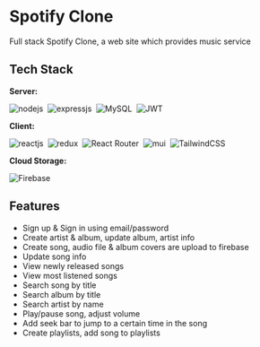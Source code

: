 
# Spotify Clone

Full stack Spotify Clone, a web site which provides music service


## Tech Stack

**Server:**

![nodejs](https://img.shields.io/badge/Node.js-43853D?style=for-the-badge&logo=node.js&logoColor=white)&nbsp;
![expressjs](https://img.shields.io/badge/Express.js-000000?style=for-the-badge&logo=express&logoColor=white)&nbsp;
![MySQL](https://img.shields.io/badge/mysql-%2300f.svg?style=for-the-badge&logo=mysql&logoColor=white)&nbsp;
![JWT](https://img.shields.io/badge/JWT-black?style=for-the-badge&logo=JSON%20web%20tokens)&nbsp;

**Client:**

![reactjs](https://img.shields.io/badge/React-20232A?style=for-the-badge&logo=react&logoColor=61DAFB)&nbsp;
![redux](https://img.shields.io/badge/Redux-593D88?style=for-the-badge&logo=redux&logoColor=white)&nbsp;
![React Router](https://img.shields.io/badge/React_Router-CA4245?style=for-the-badge&logo=react-router&logoColor=white)&nbsp;
![mui](https://img.shields.io/badge/Material--UI-0081CB?style=for-the-badge&logo=material-ui&logoColor=white)&nbsp;
![TailwindCSS](https://img.shields.io/badge/tailwindcss-%2338B2AC.svg?style=for-the-badge&logo=tailwind-css&logoColor=white)&nbsp;

**Cloud Storage:**

![Firebase](https://img.shields.io/badge/firebase-%23039BE5.svg?style=for-the-badge&logo=firebase)

## Features

- Sign up & Sign in using email/password
- Create artist & album, update album, artist info
- Create song, audio file & album covers are upload to firebase
- Update song info
- View newly released songs
- View most listened songs
- Search song by title
- Search album by title
- Search artist by name
- Play/pause song, adjust volume
- Add seek bar to jump to a certain time in the song
- Create playlists, add song to playlists

